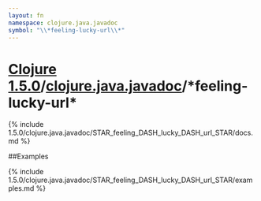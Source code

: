 ```yaml
---
layout: fn
namespace: clojure.java.javadoc
symbol: "\\*feeling-lucky-url\\*"
---
```


# [Clojure 1.5.0](../../)/[clojure.java.javadoc](../)/\*feeling-lucky-url\*

{% include 1.5.0/clojure.java.javadoc/STAR_feeling_DASH_lucky_DASH_url_STAR/docs.md %}

##Examples

{% include 1.5.0/clojure.java.javadoc/STAR_feeling_DASH_lucky_DASH_url_STAR/examples.md %}

